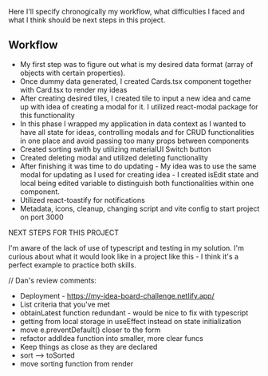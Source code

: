 Here I'll specify chronogically my workflow, what difficulties I faced and what I think should be next steps in this project.

## Workflow

- My first step was to figure out what is my desired data format (array of objects with certain properties).
- Once dummy data generated, I created Cards.tsx component together with Card.tsx to render my ideas
- After creating desired tiles, I created tile to input a new idea and came up with idea of creating a modal for it. I utilized react-modal package for this functionality
- In this phase I wrapped my application in data context as I wanted to have all state for ideas, controlling modals and for CRUD functionalities in one place and avoid passing too many props between components
- Created sorting swith by utilizing materialUI Switch button
- Created deleting modal and utilized deleting functionality
- After finishing it was time to do updating - My idea was to use the same modal for updating as I used for creating idea - I created isEdit state and local being edited variable to distinguish both functionalities within one component.
- Utilized react-toastify for notifications
- Metadata, icons, cleanup, changing script and vite config to start project on port 3000

NEXT STEPS FOR THIS PROJECT

I'm aware of the lack of use of typescript and testing in my solution. I'm curious about what it would look like in a project like this - I think it's a perfect example to practice both skills.

// Dan's review comments:

- Deployment - https://my-idea-board-challenge.netlify.app/
- List criteria that you've met
- obtainLatest function redundant - would be nice to fix with typescript
- getting from local storage in useEffect instead on state initialization
- move e.preventDefault() closer to the form
- refactor addIdea function into smaller, more clear funcs
- Keep things as close as they are declared
- sort --> toSorted
- move sorting function from render
